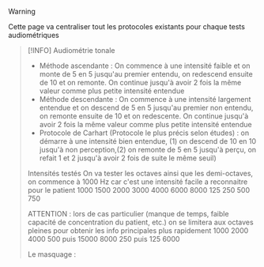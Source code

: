 >[!WARNING] 
>Cette page va centraliser tout les protocoles existants pour chaque tests audiométriques 

>[!INFO] Audiométrie tonale 
>
>- Méthode ascendante : 
>On commence à une intensité faible et on monte de 5 en 5 jusqu'au premier entendu, on redescend ensuite de 10 et on remonte. On continue jusqu'à avoir 2 fois la même valeur comme plus petite intensité entendue
>- Méthode descendante : 
>On commence à une intensité largement entendue et on descend de 5 en 5 jusqu'au premier non entendu, on remonte ensuite de 10 et on redescente. On continue jusqu'à avoir 2 fois la même valeur comme plus petite intensité entendue
>- Protocole de Carhart (Protocole le plus précis selon études) :
on démarre à une intensité bien entendue, (1) on descend de 10 en 10 jusqu'à non perception,(2) on remonte de 5 en 5 jusqu'à perçu, on refait 1 et 2 jusqu'à avoir 2 fois de suite le même seuil)
>
>Intensités testés
>On va tester les octaves ainsi que les demi-octaves, on commence à 1000 Hz car c'est une intensité facile a reconnaitre pour le patient
>1000 1500 2000 3000 4000 6000 8000 125 250 500 750
>
>ATTENTION : lors de cas particulier (manque de temps, faible capacité de concentration du patient, etc.) on se limitera aux octaves pleines pour obtenir les info principales plus rapidement
>1000 2000 4000 500 puis 15000 8000 250 puis 125 6000
>
>Le masquage :




